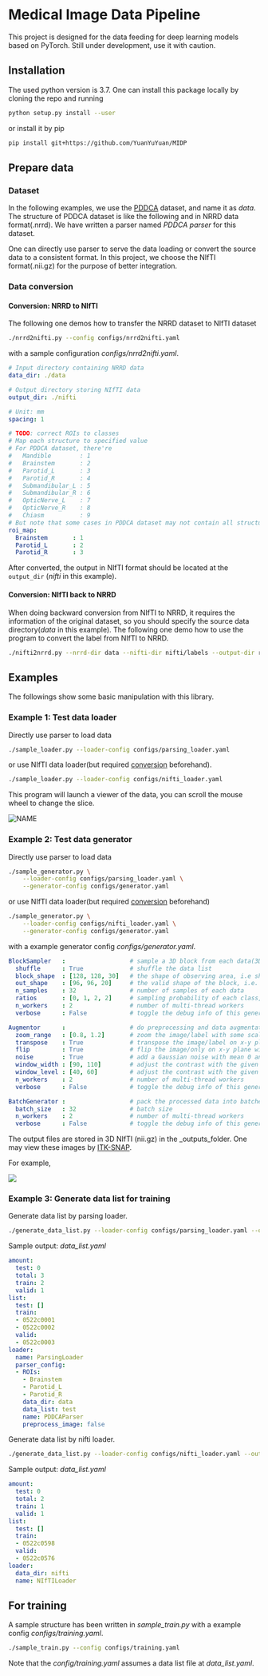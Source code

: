 # Medical Image Data Pipeline

This project is designed for the data feeding for deep learning models based on PyTorch.
Still under development, use it with caution.

## Installation

The used python version is 3.7.  One can install this package locally by cloning the repo and running

```bash
python setup.py install --user
```

or install it by pip

```bash
pip install git+https://github.com/YuanYuYuan/MIDP
```

## Prepare data

### Dataset

In the following examples, we use the [PDDCA](http://www.imagenglab.com/newsite/pddca/) dataset, and name it as _data_.
The structure of PDDCA dataset is like the following and in NRRD data format(.nrrd). We have written a parser named _PDDCA parser_ for this dataset.

One can directly use parser to serve the data loading or convert the source data to a consistent format.
In this project, we choose the NIfTI format(.nii.gz) for the purpose of better integration.

### Data conversion


#### Conversion: NRRD to NIfTI

The following one demos how to transfer the NRRD dataset to NIfTI dataset

```bash
./nrrd2nifti.py --config configs/nrrd2nifti.yaml
```

with a sample configuration  _configs/nrrd2nifti.yaml_.

```yaml
# Input directory containing NRRD data
data_dir: ./data

# Output directory storing NIfTI data
output_dir: ./nifti

# Unit: mm
spacing: 1

# TODO: correct ROIs to classes
# Map each structure to specified value
# For PDDCA dataset, there're
#   Mandible        : 1
#   Brainstem       : 2
#   Parotid_L       : 3
#   Parotid_R       : 4
#   Submandibular_L : 5
#   Submandibular_R : 6
#   OpticNerve_L    : 7
#   OpticNerve_R    : 8
#   Chiasm          : 9
# But note that some cases in PDDCA dataset may not contain all structures.
roi_map:
  Brainstem       : 1
  Parotid_L       : 2
  Parotid_R       : 3
```

After converted, the output in NIfTI format should be located at the `output_dir` (_nifti_ in this example).


#### Conversion: NIfTI back to NRRD

When doing backward conversion from NIfTI to NRRD, it requires the information of the original dataset,
so you should specify the source data directory(_data_ in this example).
The following one demo how to use the program to convert the label from NIfTI to NRRD.

```bash
./nifti2nrrd.py --nrrd-dir data --nifti-dir nifti/labels --output-dir restored
```


## Examples

The followings show some basic manipulation with this library.

### Example 1: Test data loader

Directly use parser to load data

```bash
./sample_loader.py --loader-config configs/parsing_loader.yaml
```

or use NIfTI data loader(but required [conversion](#data-conversion) beforehand).

```bash
./sample_loader.py --loader-config configs/nifti_loader.yaml
```

This program will launch a viewer of the data, you can scroll the mouse wheel to change the slice.

![NAME](./pic/sample_loader.png)

### Example 2: Test data generator


Directly use parser to load data

```bash
./sample_generator.py \
    --loader-config configs/parsing_loader.yaml \
    --generator-config configs/generator.yaml
```

or use NIfTI data loader(but required [conversion](#data-conversion) beforehand)

```bash
./sample_generator.py \
    --loader-config configs/nifti_loader.yaml \
    --generator-config configs/generator.yaml
```

with a example generator config _configs/generator.yaml_.

```yaml
BlockSampler   :                  # sample a 3D block from each data(3D image)
  shuffle      : True             # shuffle the data list
  block_shape  : [128, 128, 30]   # the shape of observing area, i.e shape of image
  out_shape    : [96, 96, 20]     # the valid shape of the block, i.e. shape of label
  n_samples    : 32               # number of samples of each data
  ratios       : [0, 1, 2, 2]     # sampling probability of each class, note the lenght should be the same with the number of classes
  n_workers    : 2                # number of multi-thread workers
  verbose      : False            # toggle the debug info of this generator

Augmentor      :                  # do preprocessing and data augmentation
  zoom_range   : [0.8, 1.2]       # zoom the image/label with some scale in range, note that it only apply on x-y plane
  transpose    : True             # transpose the image/label on x-y plane with a fixed probability 0.5
  flip         : True             # flip the image/only on x-y plane with a fixed probability 0.5
  noise        : True             # add a Gaussian noise with mean 0 and sigam 0.05 on the image
  window_width : [90, 110]        # adjust the contrast with the given window width(or a range), default : 100
  window_level : [40, 60]         # adjust the contrast with the given window level(or a range), default : 50
  n_workers    : 2                # number of multi-thread workers
  verbose      : False            # toggle the debug info of this generator

BatchGenerator :                  # pack the processed data into batches
  batch_size   : 32               # batch size
  n_workers    : 2                # number of multi-thread workers
  verbose      : False            # toggle the debug info of this generator
```

The output files are stored in 3D NIfTI (nii.gz) in the _outputs_folder.
One may view these images by [ITK-SNAP](http://www.itksnap.org/pmwiki/pmwiki.php).

For example,

![](./pic/sample_generator.png)



### Example 3: Generate data list for training

Generate data list by parsing loader.

```bash
./generate_data_list.py --loader-config configs/parsing_loader.yaml --output data_list.yaml
```

Sample output: _data\_list.yaml_

```yaml
amount:
  test: 0
  total: 3
  train: 2
  valid: 1
list:
  test: []
  train:
  - 0522c0001
  - 0522c0002
  valid:
  - 0522c0003
loader:
  name: ParsingLoader
  parser_config:
  - ROIs:
    - Brainstem
    - Parotid_L
    - Parotid_R
    data_dir: data
    data_list: test
    name: PDDCAParser
    preprocess_image: false
```

Generate data list by nifti loader.


```bash
./generate_data_list.py --loader-config configs/nifti_loader.yaml --output data_list.yaml
```

Sample output: _data\_list.yaml_

```yaml
amount:
  test: 0
  total: 2
  train: 1
  valid: 1
list:
  test: []
  train:
  - 0522c0598
  valid:
  - 0522c0576
loader:
  data_dir: nifti
  name: NIfTILoader
```

## For training

A sample structure has been written in _sample_train.py_ with a example config _configs/training.yaml_.

```bash
./sample_train.py --config configs/training.yaml
```

Note that the _config/training.yaml_ assumes a data list file at _data_list.yaml_.



